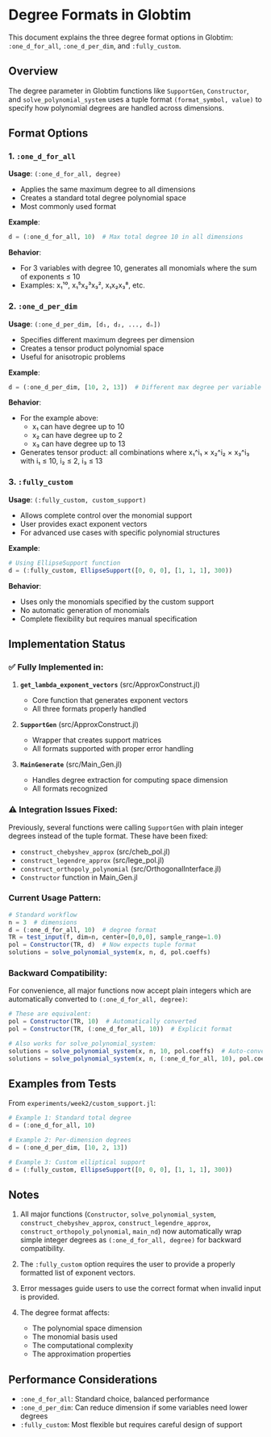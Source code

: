 # Degree Formats in Globtim

This document explains the three degree format options in Globtim: `:one_d_for_all`, `:one_d_per_dim`, and `:fully_custom`.

## Overview

The degree parameter in Globtim functions like `SupportGen`, `Constructor`, and `solve_polynomial_system` uses a tuple format `(format_symbol, value)` to specify how polynomial degrees are handled across dimensions.

## Format Options

### 1. `:one_d_for_all`
**Usage**: `(:one_d_for_all, degree)`

- Applies the same maximum degree to all dimensions
- Creates a standard total degree polynomial space
- Most commonly used format

**Example**:
```julia
d = (:one_d_for_all, 10)  # Max total degree 10 in all dimensions
```

**Behavior**:
- For 3 variables with degree 10, generates all monomials where the sum of exponents ≤ 10
- Examples: x₁¹⁰, x₁⁵x₂³x₃², x₁x₂x₃⁸, etc.

### 2. `:one_d_per_dim`
**Usage**: `(:one_d_per_dim, [d₁, d₂, ..., dₙ])`

- Specifies different maximum degrees per dimension
- Creates a tensor product polynomial space
- Useful for anisotropic problems

**Example**:
```julia
d = (:one_d_per_dim, [10, 2, 13])  # Different max degree per variable
```

**Behavior**:
- For the example above:
  - x₁ can have degree up to 10
  - x₂ can have degree up to 2
  - x₃ can have degree up to 13
- Generates tensor product: all combinations where x₁^i₁ × x₂^i₂ × x₃^i₃ with i₁ ≤ 10, i₂ ≤ 2, i₃ ≤ 13

### 3. `:fully_custom`
**Usage**: `(:fully_custom, custom_support)`

- Allows complete control over the monomial support
- User provides exact exponent vectors
- For advanced use cases with specific polynomial structures

**Example**:
```julia
# Using EllipseSupport function
d = (:fully_custom, EllipseSupport([0, 0, 0], [1, 1, 1], 300))
```

**Behavior**:
- Uses only the monomials specified by the custom support
- No automatic generation of monomials
- Complete flexibility but requires manual specification

## Implementation Status

### ✅ Fully Implemented in:
1. **`get_lambda_exponent_vectors`** (src/ApproxConstruct.jl)
   - Core function that generates exponent vectors
   - All three formats properly handled

2. **`SupportGen`** (src/ApproxConstruct.jl)
   - Wrapper that creates support matrices
   - All formats supported with proper error handling

3. **`MainGenerate`** (src/Main_Gen.jl)
   - Handles degree extraction for computing space dimension
   - All formats recognized

### ⚠️ Integration Issues Fixed:
Previously, several functions were calling `SupportGen` with plain integer degrees instead of the tuple format. These have been fixed:
- `construct_chebyshev_approx` (src/cheb_pol.jl)
- `construct_legendre_approx` (src/lege_pol.jl)
- `construct_orthopoly_polynomial` (src/OrthogonalInterface.jl)
- `Constructor` function in Main_Gen.jl

### Current Usage Pattern:
```julia
# Standard workflow
n = 3  # dimensions
d = (:one_d_for_all, 10)  # degree format
TR = test_input(f, dim=n, center=[0,0,0], sample_range=1.0)
pol = Constructor(TR, d)  # Now expects tuple format
solutions = solve_polynomial_system(x, n, d, pol.coeffs)
```

### Backward Compatibility:
For convenience, all major functions now accept plain integers which are automatically converted to `(:one_d_for_all, degree)`:
```julia
# These are equivalent:
pol = Constructor(TR, 10)  # Automatically converted
pol = Constructor(TR, (:one_d_for_all, 10))  # Explicit format

# Also works for solve_polynomial_system:
solutions = solve_polynomial_system(x, n, 10, pol.coeffs)  # Auto-converted
solutions = solve_polynomial_system(x, n, (:one_d_for_all, 10), pol.coeffs)  # Explicit
```

## Examples from Tests

From `experiments/week2/custom_support.jl`:
```julia
# Example 1: Standard total degree
d = (:one_d_for_all, 10)

# Example 2: Per-dimension degrees
d = (:one_d_per_dim, [10, 2, 13])

# Example 3: Custom elliptical support
d = (:fully_custom, EllipseSupport([0, 0, 0], [1, 1, 1], 300))
```

## Notes

1. All major functions (`Constructor`, `solve_polynomial_system`, `construct_chebyshev_approx`, `construct_legendre_approx`, `construct_orthopoly_polynomial`, `main_nd`) now automatically wrap simple integer degrees as `(:one_d_for_all, degree)` for backward compatibility.

2. The `:fully_custom` option requires the user to provide a properly formatted list of exponent vectors.

3. Error messages guide users to use the correct format when invalid input is provided.

4. The degree format affects:
   - The polynomial space dimension
   - The monomial basis used
   - The computational complexity
   - The approximation properties

## Performance Considerations

- `:one_d_for_all`: Standard choice, balanced performance
- `:one_d_per_dim`: Can reduce dimension if some variables need lower degrees
- `:fully_custom`: Most flexible but requires careful design of support